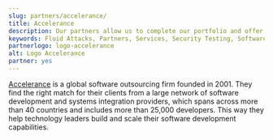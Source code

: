 ```yaml
---
slug: partners/accelerance/
title: Accelerance
description: Our partners allow us to complete our portfolio and offer better security testing services. Get to know them and become one of them.
keywords: Fluid Attacks, Partners, Services, Security Testing, Software Development, Pentesting, Ethical Hacking
partnerlogo: logo-accelerance
alt: Logo Accelerance
partner: yes
---
```


[Accelerance](https://www.accelerance.com/)
is a global software outsourcing firm founded in 2001.
They find the right match for their clients
from a large network of software development
and systems integration providers,
which spans across more than 40 countries
and includes more than 25,000 developers.
This way they help technology leaders build
and scale their software development capabilities.
